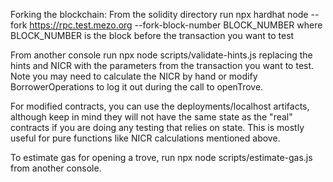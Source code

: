 Forking the blockchain:
From the solidity directory run npx hardhat node --fork https://rpc.test.mezo.org --fork-block-number BLOCK_NUMBER
where BLOCK_NUMBER is the block before the transaction you want to test

From another console run npx node scripts/validate-hints.js replacing the hints and NICR with the parameters from the transaction 
you want to test.  Note you may need to calculate the NICR by hand or modify BorrowerOperations to log it out during the
call to openTrove.

For modified contracts, you can use the deployments/localhost artifacts, although keep in mind they will not have the
same state as the "real" contracts if you are doing any testing that relies on state.  This is mostly useful for pure functions
like NICR calculations mentioned above.

To estimate gas for opening a trove, run npx node scripts/estimate-gas.js from another console.